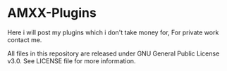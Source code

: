 # AMXX-Plugins
Here i will post my plugins which i don't take money for, For private work contact me.

All files in this repository are released under GNU General Public License v3.0. See LICENSE file for more information.
